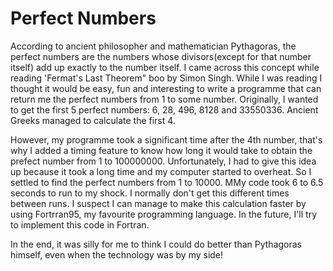 # Perfect Numbers


According to ancient philosopher and mathematician Pythagoras, the perfect numbers are the numbers whose divisors(except for that number itself) add up exactly to the number itself. I came across this concept while reading 'Fermat's Last Theorem" boo by Simon Singh. While I was reading I thought it would be easy, fun and interesting to write a programme that can return me the perfect numbers from 1 to some number. Originally, I wanted to get the first 5 perfect numbers: 6, 28, 496, 8128 and 33550336. Ancient Greeks managed to calculate the first 4.

However, my programme took a significant time after the 4th number, that's why I added a timing feature to know how long it would take to obtain the prefect number from 1 to 100000000. Unfortunately, I had to give this idea up because it took a long time and my computer started to overheat. So I settled to find the perfect numbers from 1 to 10000. MMy code took 6 to 6.5 seconds to run to my shock. I normally don't get this different times between runs.
I suspect I can manage to make this calculation faster by using Fortrran95, my favourite programming language. In the future, I'll try to implement this code in Fortran.

In the end, it was silly for me to think I could do better than Pythagoras himself, even when the technology was by my side!
